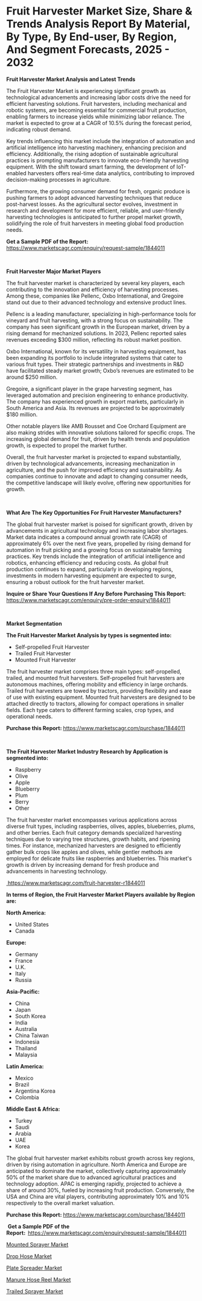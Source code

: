 <p><h1>Fruit Harvester Market Size, Share & Trends Analysis Report By Material, By Type, By End-user, By Region, And Segment Forecasts, 2025 - 2032</h1></p><p><strong>Fruit Harvester Market Analysis and Latest Trends</strong></p>
<p><p>The Fruit Harvester Market is experiencing significant growth as technological advancements and increasing labor costs drive the need for efficient harvesting solutions. Fruit harvesters, including mechanical and robotic systems, are becoming essential for commercial fruit production, enabling farmers to increase yields while minimizing labor reliance. The market is expected to grow at a CAGR of 10.5% during the forecast period, indicating robust demand.</p><p>Key trends influencing this market include the integration of automation and artificial intelligence into harvesting machinery, enhancing precision and efficiency. Additionally, the rising adoption of sustainable agricultural practices is prompting manufacturers to innovate eco-friendly harvesting equipment. With the shift toward smart farming, the development of IoT-enabled harvesters offers real-time data analytics, contributing to improved decision-making processes in agriculture.</p><p>Furthermore, the growing consumer demand for fresh, organic produce is pushing farmers to adopt advanced harvesting techniques that reduce post-harvest losses. As the agricultural sector evolves, investment in research and development for more efficient, reliable, and user-friendly harvesting technologies is anticipated to further propel market growth, solidifying the role of fruit harvesters in meeting global food production needs.</p></p>
<p><strong>Get a Sample PDF of the Report:&nbsp;</strong> <a href="https://www.marketscagr.com/enquiry/request-sample/1844011?utm_campaign=1868&utm_medium=2&utm_source=Github&utm_content=ia&utm_term=30032025&utm_id=fruit-harvester">https://www.marketscagr.com/enquiry/request-sample/1844011</a></p>
<p>&nbsp;</p>
<p><strong>Fruit Harvester Major Market Players</strong></p>
<p><p>The fruit harvester market is characterized by several key players, each contributing to the innovation and efficiency of harvesting processes. Among these, companies like Pellenc, Oxbo International, and Gregoire stand out due to their advanced technology and extensive product lines.</p><p>Pellenc is a leading manufacturer, specializing in high-performance tools for vineyard and fruit harvesting, with a strong focus on sustainability. The company has seen significant growth in the European market, driven by a rising demand for mechanized solutions. In 2023, Pellenc reported sales revenues exceeding $300 million, reflecting its robust market position.</p><p>Oxbo International, known for its versatility in harvesting equipment, has been expanding its portfolio to include integrated systems that cater to various fruit types. Their strategic partnerships and investments in R&D have facilitated steady market growth; Oxbo’s revenues are estimated to be around $250 million.</p><p>Gregoire, a significant player in the grape harvesting segment, has leveraged automation and precision engineering to enhance productivity. The company has experienced growth in export markets, particularly in South America and Asia. Its revenues are projected to be approximately $180 million.</p><p>Other notable players like AMB Rousset and Coe Orchard Equipment are also making strides with innovative solutions tailored for specific crops. The increasing global demand for fruit, driven by health trends and population growth, is expected to propel the market further.</p><p>Overall, the fruit harvester market is projected to expand substantially, driven by technological advancements, increasing mechanization in agriculture, and the push for improved efficiency and sustainability. As companies continue to innovate and adapt to changing consumer needs, the competitive landscape will likely evolve, offering new opportunities for growth.</p></p>
<p>&nbsp;</p>
<p><strong>What Are The Key Opportunities For Fruit Harvester Manufacturers?</strong></p>
<p><p>The global fruit harvester market is poised for significant growth, driven by advancements in agricultural technology and increasing labor shortages. Market data indicates a compound annual growth rate (CAGR) of approximately 6% over the next five years, propelled by rising demand for automation in fruit picking and a growing focus on sustainable farming practices. Key trends include the integration of artificial intelligence and robotics, enhancing efficiency and reducing costs. As global fruit production continues to expand, particularly in developing regions, investments in modern harvesting equipment are expected to surge, ensuring a robust outlook for the fruit harvester market.</p></p>
<p><strong>Inquire or Share Your Questions If Any Before Purchasing This Report:</strong> <a href="https://www.marketscagr.com/enquiry/pre-order-enquiry/1844011?utm_campaign=1868&utm_medium=2&utm_source=Github&utm_content=ia&utm_term=30032025&utm_id=fruit-harvester">https://www.marketscagr.com/enquiry/pre-order-enquiry/1844011</a></p>
<p>&nbsp;</p>
<p><strong>Market Segmentation</strong></p>
<p><strong>The Fruit Harvester Market Analysis by types is segmented into:</strong></p>
<p><ul><li>Self-propelled Fruit Harvester</li><li>Trailed Fruit Harvester</li><li>Mounted Fruit Harvester</li></ul></p>
<p><p>The fruit harvester market comprises three main types: self-propelled, trailed, and mounted fruit harvesters. Self-propelled fruit harvesters are autonomous machines, offering mobility and efficiency in large orchards. Trailed fruit harvesters are towed by tractors, providing flexibility and ease of use with existing equipment. Mounted fruit harvesters are designed to be attached directly to tractors, allowing for compact operations in smaller fields. Each type caters to different farming scales, crop types, and operational needs.</p></p>
<p><strong>Purchase this Report:&nbsp;</strong><a href="https://www.marketscagr.com/purchase/1844011?utm_campaign=1868&utm_medium=2&utm_source=Github&utm_content=ia&utm_term=30032025&utm_id=fruit-harvester">https://www.marketscagr.com/purchase/1844011</a></p>
<p>&nbsp;</p>
<p><strong>The Fruit Harvester Market Industry Research by Application is segmented into:</strong></p>
<p><ul><li>Raspberry</li><li>Olive</li><li>Apple</li><li>Blueberry</li><li>Plum</li><li>Berry</li><li>Other</li></ul></p>
<p><p>The fruit harvester market encompasses various applications across diverse fruit types, including raspberries, olives, apples, blueberries, plums, and other berries. Each fruit category demands specialized harvesting techniques due to varying tree structures, growth habits, and ripening times. For instance, mechanized harvesters are designed to efficiently gather bulk crops like apples and olives, while gentler methods are employed for delicate fruits like raspberries and blueberries. This market's growth is driven by increasing demand for fresh produce and advancements in harvesting technology.</p></p>
<p><a href="https://www.marketscagr.com/fruit-harvester-r1844011?utm_campaign=1868&utm_medium=2&utm_source=Github&utm_content=ia&utm_term=30032025&utm_id=fruit-harvester">&nbsp;https://www.marketscagr.com/fruit-harvester-r1844011</a></p>
<p><strong>In terms of Region, the Fruit Harvester Market Players available by Region are:</strong></p>
<p>
    <p> <strong> North America: </strong>
        <ul>
            <li>United States</li>
            <li>Canada</li>
        </ul>
        </p> 
    <p> <strong> Europe: </strong>
        <ul>
            <li>Germany</li>
            <li>France</li>
            <li>U.K.</li>
            <li>Italy</li>
            <li>Russia</li>
        </ul>
        </p> 
    <p> <strong> Asia-Pacific: </strong>
        <ul>
            <li>China</li>
            <li>Japan</li>
            <li>South Korea</li>
            <li>India</li>
            <li>Australia</li>
            <li>China Taiwan</li>
            <li>Indonesia</li>
            <li>Thailand</li>
            <li>Malaysia</li>
        </ul>
        </p> 
    <p> <strong> Latin America: </strong>
        <ul>
            <li>Mexico</li>
            <li>Brazil</li>
            <li>Argentina Korea</li>
            <li>Colombia</li>
        </ul>
        </p> 
    <p> <strong> Middle East & Africa: </strong>
        <ul>
            <li>Turkey</li>
            <li>Saudi</li>
            <li>Arabia</li>
            <li>UAE</li>
            <li>Korea</li>
        </ul>
    </p>
    </p>
<p><p>The global fruit harvester market exhibits robust growth across key regions, driven by rising automation in agriculture. North America and Europe are anticipated to dominate the market, collectively capturing approximately 50% of the market share due to advanced agricultural practices and technology adoption. APAC is emerging rapidly, projected to achieve a share of around 30%, fueled by increasing fruit production. Conversely, the USA and China are vital players, contributing approximately 10% and 10% respectively to the overall market valuation.</p></p>
<p><strong>Purchase this Report: </strong><a href="https://www.marketscagr.com/purchase/1844011?utm_campaign=1868&utm_medium=2&utm_source=Github&utm_content=ia&utm_term=30032025&utm_id=fruit-harvester">https://www.marketscagr.com/purchase/1844011</a></p>
<p>&nbsp;<strong>Get a Sample PDF of the Report:&nbsp;&nbsp;</strong><a href="https://www.marketscagr.com/enquiry/request-sample/1844011?utm_campaign=1868&utm_medium=2&utm_source=Github&utm_content=ia&utm_term=30032025&utm_id=fruit-harvester">https://www.marketscagr.com/enquiry/request-sample/1844011</a></p>
<p><strong></strong></p>
<p><p><a href="https://github.com/RickHolmes3/Market-Research-Report-List-7/blob/main/mounted-sprayer-market.md?utm_campaign=1868&utm_medium=2&utm_source=Github&utm_content=ia&utm_term=30032025&utm_id=fruit-harvester">Mounted Sprayer Market</a></p><p><a href="https://github.com/aarenlazosw3/Market-Research-Report-List-1/blob/main/drop-hose-market.md?utm_campaign=1868&utm_medium=2&utm_source=Github&utm_content=ia&utm_term=30032025&utm_id=fruit-harvester">Drop Hose Market</a></p><p><a href="https://github.com/goliareanoyh/Market-Research-Report-List-1/blob/main/plate-spreader-market.md?utm_campaign=1868&utm_medium=2&utm_source=Github&utm_content=ia&utm_term=30032025&utm_id=fruit-harvester">Plate Spreader Market</a></p><p><a href="https://github.com/knazsdadeyvw/Market-Research-Report-List-1/blob/main/manure-hose-reel-market.md?utm_campaign=1868&utm_medium=2&utm_source=Github&utm_content=ia&utm_term=30032025&utm_id=fruit-harvester">Manure Hose Reel Market</a></p><p><a href="https://github.com/Krish2023na/Market-Research-Report-List-7/blob/main/trailed-sprayer-market.md?utm_campaign=1868&utm_medium=2&utm_source=Github&utm_content=ia&utm_term=30032025&utm_id=fruit-harvester">Trailed Sprayer Market</a></p></p>